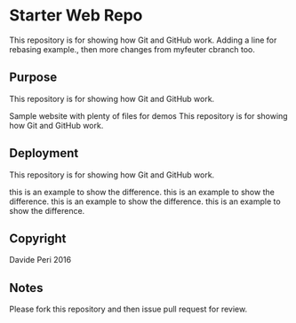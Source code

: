 # Starter Web Repo

This repository is for showing how Git and GitHub work. Adding a line for rebasing example., then more changes from myfeuter cbranch too.

## Purpose

This repository is for showing how Git and GitHub work.

Sample website with plenty of files for demos
This repository is for showing how Git and GitHub work.

## Deployment

This repository is for showing how Git and GitHub work.

this is an example to show the difference. this is an example to show the difference. this is an example to show the difference. this is an example to show the difference.

## Copyright

Davide Peri 2016

## Notes

Please fork this repository and then issue pull request for review.